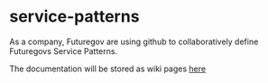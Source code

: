 # service-patterns
As a company, Futuregov are using github to collaboratively define Futuregovs Service Patterns.

The documentation will be stored as wiki pages [here](https://github.com/wearefuturegov/service-patterns/wiki)
